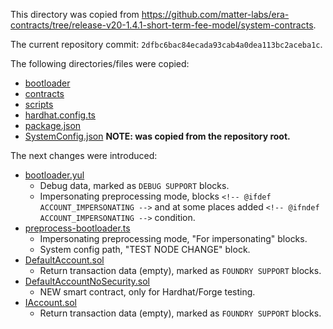 This directory was copied from https://github.com/matter-labs/era-contracts/tree/release-v20-1.4.1-short-term-fee-model/system-contracts.

The current repository commit: `2dfbc6bac84ecada93cab4a0dea113bc2aceba1c`.

The following directories/files were copied:
- [bootloader](bootloader)
- [contracts](contracts)
- [scripts](scripts)
- [hardhat.config.ts](hardhat.config.ts)
- [package.json](package.json)
- [SystemConfig.json](SystemConfig.json) **NOTE: was copied from the repository root.**

The next changes were introduced:
- [bootloader.yul](bootloader/bootloader.yul)
  - Debug data, marked as `DEBUG SUPPORT` blocks.
  - Impersonating preprocessing mode, blocks `<!-- @ifdef ACCOUNT_IMPERSONATING -->` and at some places added `<!-- @ifndef ACCOUNT_IMPERSONATING -->` condition.
- [preprocess-bootloader.ts](scripts/preprocess-bootloader.ts)
  - Impersonating preprocessing mode, "For impersonating" blocks.
  - System config path, "TEST NODE CHANGE" block.
- [DefaultAccount.sol](contracts/DefaultAccount.sol)
  - Return transaction data (empty), marked as `FOUNDRY SUPPORT` blocks.
- [DefaultAccountNoSecurity.sol](contracts/DefaultAccountNoSecurity.sol)
  - NEW smart contract, only for Hardhat/Forge testing.
- [IAccount.sol](contracts/interfaces/IAccount.sol)
  - Return transaction data (empty), marked as `FOUNDRY SUPPORT` blocks.
